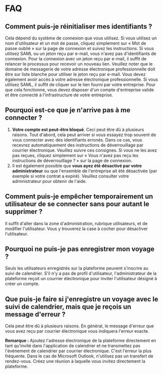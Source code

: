 # FAQ

## Comment puis-je réinitialiser mes identifiants ?

Cela dépend du système de connexion que vous utilisez. Si vous utilisez un nom d'utilisateur et un mot de passe, cliquez simplement sur « Mot de passe oublié » sur la page de connexion et suivez les instructions. Si vous utilisez SAML ou un jeton reçu par e-mail, vous n'avez pas d'identifiants de connexion. Pour la connexion avec un jeton reçu par e-mail, il suffit de relancer le processus pour recevoir un nouveau lien. Veuillez noter que le domaine de messagerie de votre adresse électronique professionnelle doit être sur liste blanche pour utiliser le jeton reçu par e-mail. Vous devez également avoir accès à votre adresse électronique professionnelle. Si vous utilisez SAML, il suffit de cliquer sur le lien fourni par votre entreprise. Pour que cela fonctionne, vous devez disposer d'un compte d'entreprise valide et être connecté à l'infrastructure de votre entreprise.

## Pourquoi est-ce que je n'arrive pas à me connecter ?

1. **Votre compte est peut-être bloqué**. Ceci peut être dû à plusieurs raisons. Tout d'abord, cela peut arriver si vous essayez trop souvent de vous connecter avec des identifiants erronés. Dans ce cas, vous recevrez automatiquement des instructions de déverrouillage par courrier électronique. Veuillez suivre ces consignes. Si vous ne les avez pas reçues, cliquez simplement sur « Vous n'avez pas reçu les instructions de déverrouillage ? » sur la page de connexion.
2. Il est également possible que **vous ayez été désactivé par votre administrateur** ou que l'ensemble de l'entreprise ait été désactivée \(par exemple si votre contrat a expiré\). Veuillez consulter votre administrateur pour obtenir de l'aide.

## Comment puis-je empêcher temporairement un utilisateur de se connecter sans pour autant le supprimer ?

Il suffit d'aller dans la zone d'administration, rubrique utilisateurs, et de modifier l'utilisateur. Vous y trouverez la case à cocher pour désactiver l'utilisateur.

## Pourquoi ne puis-je pas enregistrer mon voyage ?

Seuls les utilisateurs enregistrés sur la plateforme peuvent s'inscrire au suivi de calendrier. S'il n'y a pas de profil d'utilisateur, l'administrateur de la plateforme reçoit un courrier électronique pour inviter l'utilisateur désigné à créer un compte.

## Que puis-je faire si j'enregistre un voyage avec le suivi de calendrier, mais que je reçois un message d'erreur ?

Cela peut être dû à plusieurs raisons. En général, le message d'erreur que vous avez reçu par courrier électronique vous indiquera l'erreur exacte.

**Remarque :** Ajoutez l'adresse électronique de la plateforme directement en tant qu'invité dans l'application de calendrier et ne transmettez pas l'événement de calendrier par courrier électronique. C'est l'erreur la plus fréquente. Dans le cas de Microsoft Outlook, n'utilisez pas un transfert de rendez-vous. Créez une réunion à laquelle vous invitez directement la plateforme.

